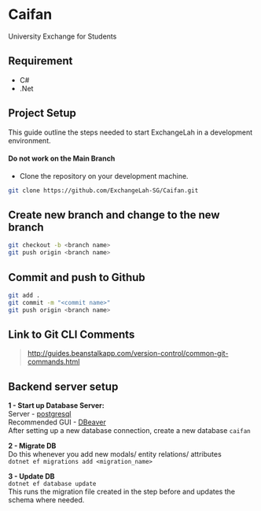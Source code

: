 # Caifan

University Exchange for Students

Requirement
-----------
- C#
- .Net

## Project Setup

This guide outline the steps needed to start ExchangeLah in a development environment.
#### Do not work on the Main Branch

- Clone the repository on your development machine.

```sh
git clone https://github.com/ExchangeLah-SG/Caifan.git
```

## Create new branch and change to the new branch

```sh
git checkout -b <branch name>
git push origin <branch name>
```

## Commit and push to Github

```sh
git add .
git commit -m "<commit name>"
git push origin <branch name>
```
## Link to Git CLI Comments
>http://guides.beanstalkapp.com/version-control/common-git-commands.html

## Backend server setup

**1 - Start up Database Server:**  
Server - <a href="https://www.sqlshack.com/setting-up-a-postgresql-database-on-mac/">postgresql</a>  
Recommended GUI - <a href="https://dbeaver.io/download/">DBeaver</a>  
After setting up a new database connection, create a new database ```caifan``` 

**2 - Migrate DB**  
Do this whenever you add new modals/ entity relations/ attributes  
```dotnet ef migrations add <migration_name>```

**3 - Update DB**  
```dotnet ef database update```  
This runs the migration file created in the step before and updates the schema where needed.



